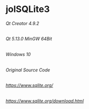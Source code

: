 # jolSQLite3
###### Qt Creator 4.9.2
###### Qt 5.13.0 MinGW 64Bit
###### Windows 10
###### Original Source Code
###### https://www.sqlite.org/
###### https://www.sqlite.org/download.html

